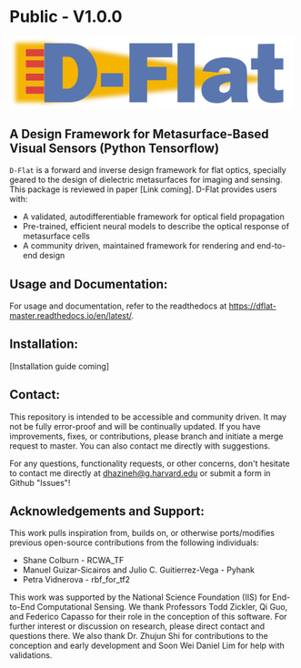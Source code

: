 # Public - V1.0.0
<img src=/docs/imgs/DFlat_Long.png alt="Dflat" width="500"/>

## A Design Framework for Metasurface-Based Visual Sensors (Python Tensorflow)
`D-Flat` is a forward and inverse design framework for flat optics, specially geared to the design of dielectric metasurfaces for imaging and sensing. This package is reviewed in paper [Link coming]. D-Flat provides users with: 
- A validated, autodifferentiable framework for optical field propagation
- Pre-trained, efficient neural models to describe the optical response of metasurface cells
- A community driven, maintained framework for rendering and end-to-end design

## Usage and Documentation: 
For usage and documentation, refer to the readthedocs at https://dflat-master.readthedocs.io/en/latest/. 

## Installation:
[Installation guide coming]

## Contact:
This repository is intended to be accessible and community driven. It may not be fully error-proof and will be continually updated.
If you have improvements, fixes, or contributions, please branch and initiate a merge request to master. You can also contact me directly with suggestions.

For any questions, functionality requests, or other concerns, don't hesitate to contact me directly at dhazineh@g.harvard.edu or submit a form in Github "Issues"! 

## Acknowledgements and Support:
This work pulls inspiration from, builds on, or otherwise ports/modifies previous open-source contributions from the following individuals:
 * Shane Colburn - RCWA_TF
 * Manuel Guizar-Sicairos and Julio C. Guitierrez-Vega - Pyhank
 * Petra Vidnerova - rbf_for_tf2
 
This work was supported by the National Science Foundation (IIS) for End-to-End Computational Sensing.
We thank Professors Todd Zickler, Qi Guo, and Federico Capasso for their role in the conception of this software. For further interest or discussion on research, please direct contact and questions there. We also thank Dr. Zhujun Shi for contributions to the conception and early development and Soon Wei Daniel Lim for help with validations.

